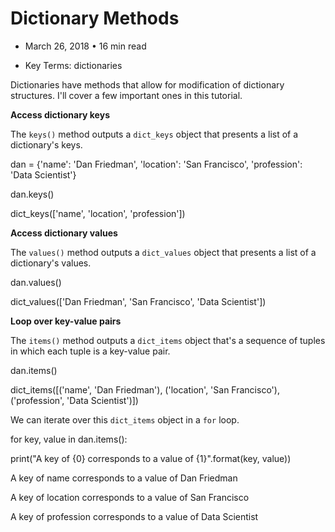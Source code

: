 # Dictionary Methods

-   March 26, 2018 • 16 min read
    
-   Key Terms: dictionaries
    

Dictionaries have methods that allow for modification of dictionary structures. I'll cover a few important ones in this tutorial.

**Access dictionary keys**

The `keys()` method outputs a `dict_keys` object that presents a list of a dictionary's keys.

dan =  {'name':  'Dan Friedman',  'location':  'San Francisco',  'profession':  'Data Scientist'}

dan.keys()

dict_keys(['name',  'location',  'profession'])

**Access dictionary values**

The `values()` method outputs a `dict_values` object that presents a list of a dictionary's values.

dan.values()

dict_values(['Dan Friedman',  'San Francisco',  'Data Scientist'])

**Loop over key-value pairs**

The `items()` method outputs a `dict_items` object that's a sequence of tuples in which each tuple is a key-value pair.

dan.items()

dict_items([('name',  'Dan Friedman'),  ('location',  'San Francisco'),  ('profession',  'Data Scientist')])

We can iterate over this `dict_items` object in a `for` loop.

for key, value in dan.items():

 print("A key of {0} corresponds to a value of {1}".format(key, value))

A key of name corresponds to a value of Dan Friedman

A key of location corresponds to a value of San Francisco

A key of profession corresponds to a value of Data Scientist
<!--stackedit_data:
eyJoaXN0b3J5IjpbOTY0NjIyMzY1LC0xNDcwMzE5NDg2XX0=
-->